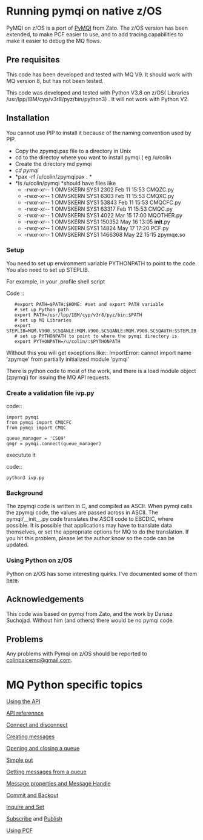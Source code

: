 # Running pymqi on native z/OS

PyMQI on z/OS is a port of [PyMQI](https://dsuch.github.io/pymqi/) from Zato.  The z/OS version has been extended, to make PCF easier to use, and to add tracing capabilities to make it easier to debug the MQ flows.

## Pre requisites

This code has been developed and tested with MQ V9.  It should work with MQ version 8, but has not been tested.

This code was developed and tested with Python V3.8 on z/OS( Libraries /usr/lpp/IBM/cyp/v3r8/pyz/bin/python3) .  It will not work with Python V2.

## Installation

You cannot use PIP to install it because of the naming convention used by PIP.

-  Copy the zpymqi.pax file to a directory in Unix
-  cd to the directoy where you want to install pymqi ( eg /u/colin
-  Create the directory md pymqi
-  *cd pymqi*
-  *pax -rf /u/colin/zpymqipax .  * 
-  *ls /u/colin/pymqi *should have files like 
    - -rwxr-xr--   1 OMVSKERN SYS1        2302 Feb 11 15:53 CMQZC.py                                  
    - -rwxr-xr--   1 OMVSKERN SYS1        6303 Feb 11 15:53 CMQXC.py                                  
    - -rwxr-xr--   1 OMVSKERN SYS1       53843 Feb 11 15:53 CMQCFC.py                                 
    - -rwxr-xr--   1 OMVSKERN SYS1       63317 Feb 11 15:53 CMQC.py                                   
    - -rwxr-xr--   1 OMVSKERN SYS1        4022 Mar 15 17:00 MQOTHER.py                                
    - -rwxr-xr--   1 OMVSKERN SYS1      150352 May 16 13:05 __init__.py                               
    - -rwxr-xr--   1 OMVSKERN SYS1       14824 May 17 17:20 PCF.py                                    
    - -rwxr-xr--   1 OMVSKERN SYS1     1466368 May 22 15:15 zpymqe.so                                 



### Setup


You need to set up environment variable PYTHONPATH to point to the code. You also need to set up STEPLIB.

For example, in your .profile shell script

Code ::

       #export PATH=$PATH:$HOME: #set and export PATH variable 
       # set up Python path 
       export PATH=/usr/lpp/IBM/cyp/v3r8/pyz/bin:$PATH 
       # set up MQ Libraries
       export STEPLIB=MQM.V900.SCSQANLE:MQM.V900.SCSQANLE:MQM.V900.SCSQAUTH:$STEPLIB 
       # set up PYTHONPATH to point to where the pymqi directory is 
       export PYTHONPATH=/u/colin/:$PYTHONPATH 
     

Without this you will get exceptions like::
  ImportError: cannot import name 'zpymqe' from partially initialized module 'pymqi'

There is python code to most of the work, and there is a load module object (zpymqi) for issuing the MQ API requests.

### Create a validation file ivp.py

code::

    import pymqi 
    from pymqi import CMQCFC 
    from pymqi import CMQC 
                                                             
    queue_manager = 'CSQ9' 
    qmgr = pymqi.connect(queue_manager)   


executute it

code::

    python3 ivp.py 

### Background

The zpymqi code is written in C, and compiled as ASCII. When pymqi calls the zpymqi code, the values are passed across in ASCII.  The pymqi/\_\_init\_\_.py code translates the ASCII code to EBCDIC, where possible.  It is possible that applications may have to translate data themselves, or set the appropriate options for MQ to do the translation.  If you hit this problem, please let the author know so the code can be updated.

### Using Python on z/OS

Python on z/OS has some interesting quirks.  I've documented some of them [here](https://colinpaice.blog/2022/01/04/python-on-z-os-helpful-hints/). 

## Acknowledgements

This code was based on pymqi from Zato, and the work by Darusz Suchojad.  Without him (and others) there would be no pymqi code.

## Problems
Any problems with Pymqi on z/OS should be reported to colinpaicemq@gmail.com.


# MQ Python specific topics

[Using the API](UsingApi.md)

[API referennce](APIReference.md)

[Connect and disconnect](ConnDisk.md)

[Creating messages](Messages.md)

[Opening and closing a queue](OpenClose.md)

[Simple put](SimplePut.md)

[Getting messages from a queue](get.md)

[Message properties and Message Handle](msgprop.md)

[Commit and Backout](commit.md)

[Inquire and Set](inquire.md)

[Subscribe](subscribe.md) and [Publish](publish.md)

[Using PCF](zpymqi_pcf.md)